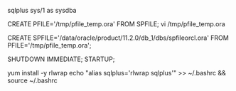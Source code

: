 sqlplus sys/1 as sysdba


CREATE PFILE='/tmp/pfile_temp.ora' FROM SPFILE;
vi /tmp/pfile_temp.ora


CREATE SPFILE='/data/oracle/product/11.2.0/db_1/dbs/spfileorcl.ora' FROM PFILE='/tmp/pfile_temp.ora';

SHUTDOWN IMMEDIATE;
STARTUP;



yum install -y rlwrap
echo "alias sqlplus='rlwrap sqlplus'" >> ~/.bashrc && source ~/.bashrc